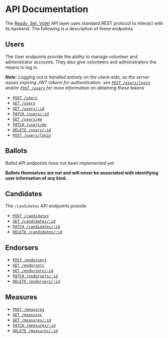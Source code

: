 # API Documentation

The [Ready, Set, Vote!](https://readysetvote.org) API layer uses standard REST protocol to interact with its backend. The following is a description of these endpoints.

## Users

The User endpoints provide the ability to manage volunteer and administrator accounts. They also give volunteers and administrators the means to log in.

***Note:** Logging out is handled entirely on the client-side, as the server issues expiring JWT tokens for authentication. see [`POST /users/login`](/server/docs/api/users/login.md) and/or [`POST /users`](/server/docs/api/users/post.md) for more information on obtaining these tokens*

* [`POST /users`](/server/docs/api/users/post.md)
* [`GET /users`](/server/docs/api/users/get.md)
* [`GET /users/:id`](/server/docs/api/users/id/get.md)
* [`PATCH /users/:id`](/server/docs/api/users/id/patch.md)
* [`GET /users/me`](/server/docs/api/users/me/get.md)
* [`PATCH /users/me`](/server/docs/api/users/me/patch.md)
* [`DELETE /users/:id`](/server/docs/api/users/id/patch.md)
* [`POST /users/login`](/server/docs/api/users/login.md)

## Ballots

*Ballot API endpoints have not been implemented yet.*

**Ballots themselves are not and will never be associated with identifying user information of any kind.**

## Candidates

The `/candidates` API endpoints provide 

* [`POST /candidates`](/server/docs/api/candidates/post.md)
* [`GET /candidates/:id`](/server/docs/api/candidates/id/get.md)
* [`PATCH /candidates/:id`](/server/docs/api/candidates/id/patch.md)
* [`DELETE /candidates/:id`](/server/docs/api/candidates/id/delete.md)

## Endorsers

* [`POST /endorsers`](/server/docs/api/endorsers/post.md)
* [`GET /endorsers`](/server/docs/api/endorsers/get.md)
* [`GET /endorsers/:id`](/server/docs/api/endorsers/id/get.md)
* [`PATCH /endorsers/:id`](/server/docs/api/endorsers/id/patch.md)
* [`DELETE /endorsers/:id`](/server/docs/api/endorsers/id/delete.md)

## Measures

* [`POST /measures`](/server/docs/api/measures/post.md)
* [`GET /measures`](/server/docs/api/measures/get.md)
* [`GET /measures/:id`](/server/docs/api/measures/id/get.md)
* [`PATCH /measures/:id`](/server/docs/api/measures/id/patch.md)
* [`DELETE /measures/:id`](/server/docs/api/measures/id/delete.md)